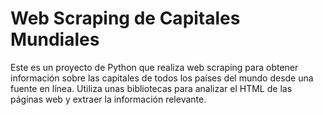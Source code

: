 # Web Scraping de Capitales Mundiales

Este es un proyecto de Python que realiza web scraping para obtener información sobre las capitales de todos los países del mundo desde una fuente en línea. 
Utiliza unas bibliotecas para analizar el HTML de las páginas web y extraer la información relevante.
